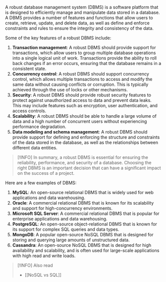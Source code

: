 A robust database management system (DBMS) is a software platform that is designed to efficiently manage and manipulate data stored in a database. A DBMS provides a number of features and functions that allow users to create, retrieve, update, and delete data, as well as define and enforce constraints and rules to ensure the integrity and consistency of the data.

Some of the key features of a robust DBMS include:

1. **Transaction management**: A robust DBMS should provide support for transactions, which allow users to group multiple database operations into a single logical unit of work. Transactions provide the ability to roll back changes if an error occurs, ensuring that the database remains in a consistent state.
2. **Concurrency control**: A robust DBMS should support concurrency control, which allows multiple transactions to access and modify the same data without causing conflicts or corruption. This is typically achieved through the use of locks or other mechanisms.
3. **Security**: A robust DBMS should provide robust security features to protect against unauthorized access to data and prevent data leaks. This may include features such as encryption, user authentication, and access controls.
4. **Scalability**: A robust DBMS should be able to handle a large volume of data and a high number of concurrent users without experiencing performance degradation.
5. **Data modeling and schema management**: A robust DBMS should provide support for defining and enforcing the structure and constraints of the data stored in the database, as well as the relationships between different data entities.

>[!INFO]
>In summary, a robust DBMS is essential for ensuring the reliability, performance, and security of a database. Choosing the right DBMS is an important decision that can have a significant impact on the success of a project.

Here are a few examples of DBMS:

1. **MySQL**: An open-source relational DBMS that is widely used for web applications and data warehousing.
2. **Oracle**: A commercial relational DBMS that is known for its scalability and support for high-concurrency environments.
3. **Microsoft SQL Server**: A commercial relational DBMS that is popular for enterprise applications and data warehousing.
4. **PostgreSQL**: An open-source object-relational DBMS that is known for its support for complex SQL queries and data types.
5. **MongoDB**: A popular open-source NoSQL DBMS that is designed for storing and querying large amounts of unstructured data.
6. **Cassandra**: An open-source NoSQL DBMS that is designed for high availability and scalability, and is often used for large-scale applications with high read and write loads.

>[!INFO] Also read
> - [[NoSQL vs SQL]]